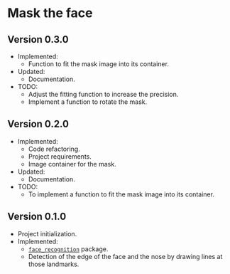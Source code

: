 # Mask the face

## Version 0.3.0

- Implemented:
  - Function to fit the mask image into its container.
- Updated:
  - Documentation.
- TODO:
  - Adjust the fitting function to increase the precision.
  - Implement a function to rotate the mask.

## Version 0.2.0

- Implemented:
  - Code refactoring.
  - Project requirements.
  - Image container for the mask.
- Updated:
  - Documentation.
- TODO:
  - To implement a function to fit the mask image into its container.
## Version 0.1.0

- Project initialization.
- Implemented:
  - [`face_recognition`](https://github.com/ageitgey/face_recognition) package.
  - Detection of the edge of the face and the nose by drawing lines at those landmarks.
